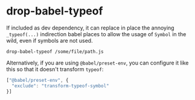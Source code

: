 # drop-babel-typeof

If included as dev dependency, it can replace in place the annoying `_typeof(...)` indirection babel places to allow the usage of `Symbol` in the wild, even if symbols are not used.

`drop-babel-typeof /some/file/path.js`

Alternatively, if you are using `@babel/preset-env`, you can configure it like this so that it doesn't transform `typeof`:

```js
["@babel/preset-env", {
  "exclude": "transform-typeof-symbol"
}]
```
